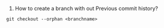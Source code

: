 1) How to create a branch with out Previous commit history?

```
git checkout --orphan <branchname>
```
